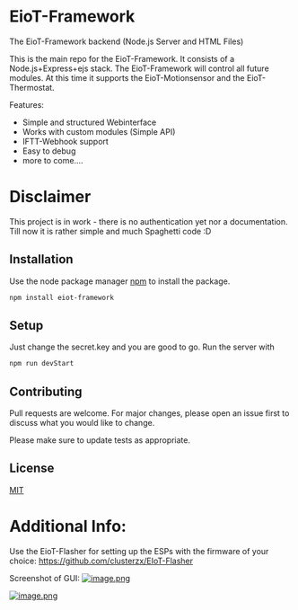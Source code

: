 # EioT-Framework
 The EioT-Framework backend (Node.js Server and HTML Files)


This is the main repo for the EioT-Framework. It consists of a Node.js+Express+ejs stack.
The EioT-Framework will control all future modules. At this time it supports the EioT-Motionsensor and the EioT-Thermostat.

Features:
- Simple and structured Webinterface
- Works with custom modules (Simple API)
- IFTT-Webhook support
- Easy to debug
- more to come....

# Disclaimer

This project is in work - there is no authentication yet nor a documentation.
Till now it is rather simple and much Spaghetti code :D

## Installation

Use the node package manager [npm](https://www.npmjs.com/package/npm) to install the package.

```bash
npm install eiot-framework
```

## Setup
Just change the secret.key and you are good to go.
Run the server with 

```bash
npm run devStart
```

## Contributing
Pull requests are welcome. For major changes, please open an issue first to discuss what you would like to change.

Please make sure to update tests as appropriate.

## License
[MIT](https://choosealicense.com/licenses/mit/)

# Additional Info:
Use the EioT-Flasher for setting up the ESPs with the firmware of your choice:
https://github.com/clusterzx/EIoT-Flasher

Screenshot of GUI:
[![image.png](https://i.postimg.cc/wv4rhbQ9/image.png)](https://postimg.cc/r0WgTjHH)

[![image.png](https://i.postimg.cc/vTd0LF6F/image.png)](https://postimg.cc/2b2drtw2)
